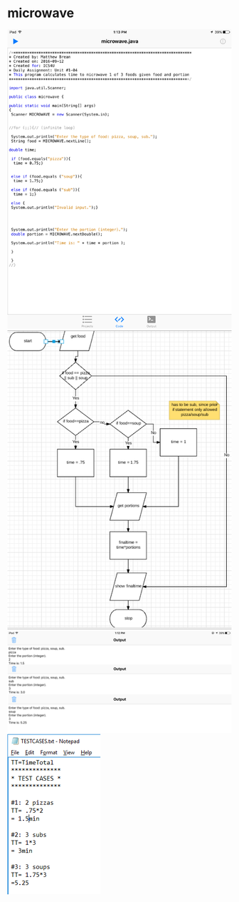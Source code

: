 # microwave

![alt tag](https://github.com/matthew-brean/microwave/blob/master/code%20pic.PNG)
![alt tag](https://github.com/matthew-brean/microwave/blob/master/fc.png)
![alt tag](https://github.com/matthew-brean/microwave/blob/master/running.PNG)
![alt tag](https://github.com/matthew-brean/microwave/blob/master/test%20cases.png)
